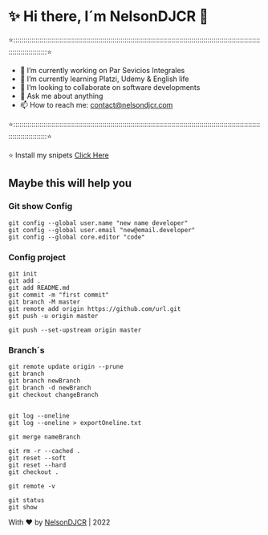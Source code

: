 # ✨  Hi there, I´m NelsonDJCR 👋

⭐:::::::::::::::::::::::::::::::::::::::::::::::::::::::::::::::::::::::::::::::::::::::::::::::::::::::::::::::::::::::::::::::::::::::::::::⭐
- 🔭 I’m currently working on Par Sevicios Integrales
- 🌱 I’m currently learning Platzi, Udemy & English life
- 👯 I’m looking to collaborate on software developments
- 💬 Ask me about anything
- 📫 How to reach me: contact@nelsondjcr.com

⭐:::::::::::::::::::::::::::::::::::::::::::::::::::::::::::::::::::::::::::::::::::::::::::::::::::::::::::::::::::::::::::::::::::::::::::::⭐


⭐ Install my snipets
[Click Here](https://github.com/NelsonDJCR/snippets)


## Maybe this will help you



### Git show Config
```
git config --global user.name "new name developer"
git config --global user.email "new@email.developer"
git config --global core.editor "code"

```

### Config project

```
git init
git add .
git add README.md
git commit -m "first commit"
git branch -M master
git remote add origin https://github.com/url.git
git push -u origin master

git push --set-upstream origin master
```

### Branch´s

```
git remote update origin --prune
git branch
git branch newBranch
git branch -d newBranch
git checkout changeBranch


git log --oneline 
git log --oneline > exportOneline.txt

git merge nameBranch
```

```
git rm -r --cached . 
git reset --soft
git reset --hard
git checkout .

git remote -v

git status
git show
```


With ❤ by [NelsonDJCR](http://nelsondjcr.com) | 2022
